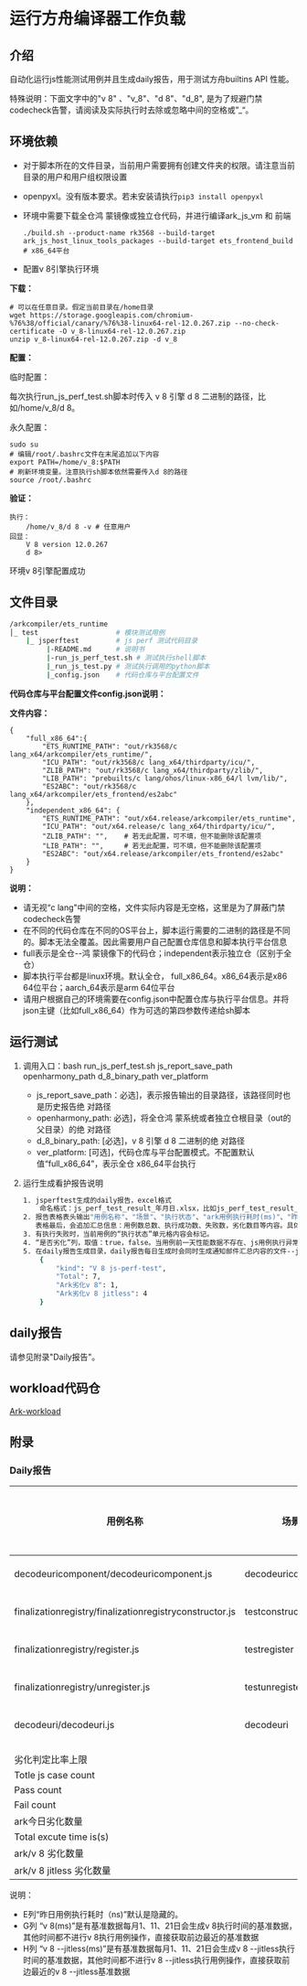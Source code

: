 # 运行方舟编译器工作负载

## 介绍

自动化运行js性能测试用例并且生成daily报告，用于测试方舟builtins API 性能。

特殊说明：下面文字中的"v 8" 、"v_8"、"d 8"、"d_8", 是为了规避门禁codecheck告警，请阅读及实际执行时去除或忽略中间的空格或”_“。

## 环境依赖

- 对于脚本所在的文件目录，当前用户需要拥有创建文件夹的权限。请注意当前目录的用户和用户组权限设置

- openpyxl。没有版本要求。若未安装请执行`pip3 install openpyxl`

- 环境中需要下载全仓鸿 蒙镜像或独立仓代码，并进行编译ark_js_vm 和 前端

  ```shell
  ./build.sh --product-name rk3568 --build-target ark_js_host_linux_tools_packages --build-target ets_frontend_build # x86_64平台
  ```

- 配置v 8引擎执行环境

**下载：**

```shell
# 可以在任意目录。假定当前目录在/home目录
wget https://storage.googleapis.com/chromium-%76%38/official/canary/%76%38-linux64-rel-12.0.267.zip --no-check-certificate -O v_8-linux64-rel-12.0.267.zip
unzip v_8-linux64-rel-12.0.267.zip -d v_8
```

**配置：**

临时配置：

每次执行run_js_perf_test.sh脚本时传入 v 8 引擎 d 8 二进制的路径，比如/home/v_8/d 8。

永久配置：

```shell
sudo su
# 编辑/root/.bashrc文件在末尾追加以下内容
export PATH=/home/v_8:$PATH
# 刷新环境变量。注意执行sh脚本依然需要传入d 8的路径
source /root/.bashrc
```

**验证：**

```shell
执行： 
	/home/v_8/d 8 -v # 任意用户
回显：
	V 8 version 12.0.267
	d 8>
```

环境v 8引擎配置成功

## 文件目录

```bash
/arkcompiler/ets_runtime
│_ test                   # 模块测试用例
    |_ jsperftest         # js perf 测试代码目录
		 |-README.md      # 说明书
		 |-run_js_perf_test.sh # 测试执行shell脚本
		 |_run_js_test.py # 测试执行调用的python脚本
		 |_config.json    # 代码仓库与平台配置文件
```

**代码仓库与平台配置文件config.json说明：**

**文件内容：**

```shell
{
	"full_x86_64":{
		"ETS_RUNTIME_PATH": "out/rk3568/c lang_x64/arkcompiler/ets_runtime/",
		"ICU_PATH": "out/rk3568/c lang_x64/thirdparty/icu/",
		"ZLIB_PATH": "out/rk3568/c lang_x64/thirdparty/zlib/",
		"LIB_PATH": "prebuilts/c lang/ohos/linux-x86_64/l lvm/lib/",
		"ES2ABC": "out/rk3568/c lang_x64/arkcompiler/ets_frontend/es2abc"
	},
	"independent_x86_64": {
		"ETS_RUNTIME_PATH": "out/x64.release/arkcompiler/ets_runtime",
		"ICU_PATH": "out/x64.release/c lang_x64/thirdparty/icu/",
		"ZLIB_PATH": "",  	# 若无此配置，可不填，但不能删除该配置项
		"LIB_PATH": "",		# 若无此配置，可不填，但不能删除该配置项
		"ES2ABC": "out/x64.release/arkcompiler/ets_frontend/es2abc"
	}	
}
```

**说明：**

- 请无视“c lang"中间的空格，文件实际内容是无空格，这里是为了屏蔽门禁codecheck告警
- 在不同的代码仓库在不同的OS平台上，脚本运行需要的二进制的路径是不同的。脚本无法全覆盖。因此需要用户自己配置仓库信息和脚本执行平台信息
- full表示是全仓--鸿 蒙镜像下的代码仓；independent表示独立仓（区别于全仓）
- 脚本执行平台都是linux环境。默认全仓， full_x86_64。x86_64表示是x86 64位平台；aarch_64表示是arm 64位平台
- 请用户根据自己的环境需要在config.json中配置仓库与执行平台信息。并将json主键（比如full_x86_64）作为可选的第四参数传递给sh脚本

## 运行测试

1) 调用入口：bash run_js_perf_test.sh js_report_save_path openharmony_path d_8_binary_path ver_platform
   * js_report_save_path：必选]，表示报告输出的目录路径，该路径同时也是历史报告绝 对路径
   * openharmony_path:  必选]，将全仓鸿 蒙系统或者独立仓根目录（out的父目录）的绝 对路径
   * d_8_binary_path: [必选]，v 8 引擎 d 8 二进制的绝 对路径
   * ver_platform: [可选]，代码仓库与平台配置模式。不配置默认值“full_x86_64”，表示全仓 x86_64平台执行
   
3) 运行生成看护报告说明
    ```bash
    1. jsperftest生成的daily报告，excel格式
    	命名格式：js_perf_test_result_年月日.xlsx，比如js_perf_test_result_20231206.xlsx。
    2. 报告表格表头输出"用例名称"、"场景"、"执行状态"、"ark用例执行耗时(ms)"、"昨日ark用例执行耗时(ms)"、"是否劣化"、"v 8(ms)"、"v 8 --jitless(ms)"、"ark/v 8"、"ark/v 8 jitless"、"hyperlink"、"备注"；
       表格最后，会追加汇总信息：用例数总数、执行成功数、失败数，劣化数目等内容。具体内容，请参见附录“daily报告”。
    3. 有执行失败时，当前用例的“执行状态”单元格内容会标记。
    4. “是否劣化”列，取值：true，false。当用例前一天性能数据不存在、js用例执行异常、执行失败，都归于没有劣化。
    5. 在daily报告生成目录，daily报告每日生成时会同时生成通知邮件汇总内容的文件--jsperftest_notifying_info_in_email.json。内容如下：
    	{
        	"kind": "V 8 js-perf-test",
        	"Total": 7,
        	"Ark劣化v 8": 1,
        	"Ark劣化v 8 jitless": 4
        }
    ```

## daily报告

请参见附录"Daily报告"。

## workload代码仓

  [Ark-workload](https://gitee.com/dov1s/arkjs-perf-test/tree/builtins_test1110/)

## 附录

### Daily报告

| 用例名称                                                | 场景               | 执行状态       | ark用例执行耗时(ms) | 是否劣化 | v 8(ms) | v 8 --jitless(ms) | ark/v 8              | ark/v 8 jitless    | hyperlink                                                    | 备注 |
| ------------------------------------------------------- | ------------------ | -------------- | ------------------- | -------- | ------ | ---------------- | ------------------- | ------------------ | ------------------------------------------------------------ | ---- |
| decodeuricomponent/decodeuricomponent.js                | decodeuricomponent | pass           | 42                  | NA       | 18     | 33               | 2.33 | 1.27 | https://gitee.com/dov1s/arkjs-perf-test/tree/builtins_test1110/js-perf-test/decodeuricomponent/decodeuricomponent.js |      |
| finalizationregistry/finalizationregistryconstructor.js | testconstructor    | pass           | 6                   | NA       | 10     | 26               | 0.6 | 0.23            | https://gitee.com/dov1s/arkjs-perf-test/tree/builtins_test1110/js-perf-test/finalizationregistry/finalizationregistryconstructor.js |      |
| finalizationregistry/register.js                        | testregister       | pass           | 16                  | NA       | 14     | 44               | 1.14        | 0.36            | https://gitee.com/dov1s/arkjs-perf-test/tree/builtins_test1110/js-perf-test/finalizationregistry/register.js |      |
| finalizationregistry/unregister.js                      | testunregister     | pass           | 20                  | NA       | 51     | 99               | 0.39            | 0.20           | https://gitee.com/dov1s/arkjs-perf-test/tree/builtins_test1110/js-perf-test/finalizationregistry/unregister.js |      |
| decodeuri/decodeuri.js                                  | decodeuri          | pass           | 46                  | NA       | 19     | 36               | 2.42 | 1.28 | https://gitee.com/dov1s/arkjs-perf-test/tree/builtins_test1110/js-perf-test/decodeuri/decodeuri.js |      |
|                                                         |                    |                |                     |          |        |                  |                     |                    |                                                              |      |
|                                                         |                    |                |                     |          |        |                  |                     |                    |                                                              |      |
| 劣化判定比率上限                                        |                    | 0.05           |                     |          |        |                  |                     |                    |                                                              |      |
| Totle js case count                                     |                    | 5           |                     |          |        |                  |                     |                    |                                                              |      |
| Pass count                                              |                    | 5           |                     |          |        |                  |                     |                    |                                                              |      |
| Fail count                                              |                    | 0              |                     |          |        |                  |                     |                    |                                                              |      |
| ark今日劣化数量                                         |                    | 2              |                     |          |        |                  |                     |                    |                                                              |      |
| Total excute time is(s)                                 |                    | 0:0:19.699970 |                     |          |        |                  |                     |                    |                                                              |      |
| ark/v 8 劣化数量                                    |  | 2             |                     |          |        |                  |                     |                    |                                                              |      |
| ark/v 8 jitless 劣化数量                             |                    | 0           |                     |          |        |                  |                     |                    |                                                              |      |

说明：

- E列“昨日用例执行耗时（ns)”默认是隐藏的。
- G列 “v 8(ms)”是有基准数据每月1、11、21日会生成v 8执行时间的基准数据，其他时间都不进行v 8执行用例操作，直接获取前边最近的基准数据
- H列 “v 8 --jitless(ms)”是有基准数据每月1、11、21日会生成v 8 --jitless执行时间的基准数据，其他时间都不进行v 8 --jitless执行用例操作，直接获取前边最近的v 8 --jitless基准数据
